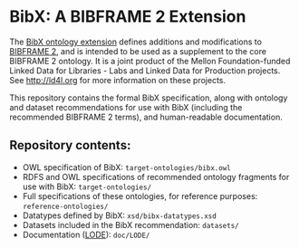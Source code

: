 # BibX: A BIBFRAME 2 Extension

The [BibX ontology extension](http://bibx.org/ontology/) defines additions and modifications to [BIBFRAME 2](http://id.loc.gov/ontologies/bibframe), and is intended to be used as a supplement to the core BIBFRAME 2 ontology. It is a joint product of the Mellon Foundation-funded Linked Data for Libraries - Labs and Linked Data for Production projects. See <http://ld4l.org> for more information on these projects.

This repository contains the formal BibX specification, along with ontology and dataset recommendations for use with BibX (including the recommended BIBFRAME 2 terms), and human-readable documentation. 

## Repository contents:

  * OWL specification of BibX: `target-ontologies/bibx.owl`
  * RDFS and OWL specifications of recommended ontology fragments for use with BibX: `target-ontologies/`
  * Full specifications of these ontologies, for reference purposes: `reference-ontologies/`
  * Datatypes defined by BibX: `xsd/bibx-datatypes.xsd`
  * Datasets included in the BibX recommendation: `datasets/`
  * Documentation ([LODE](http://www.essepuntato.it/lode)): `doc/LODE/`
  
 